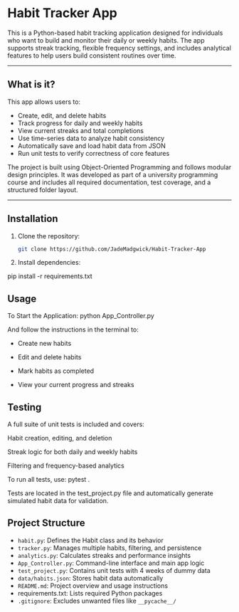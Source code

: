 # Habit Tracker App

This is a Python-based habit tracking application designed for individuals who want to build and monitor their daily or weekly habits. The app supports streak tracking, flexible frequency settings, and includes analytical features to help users build consistent routines over time.

---

## What is it?

This app allows users to:

- Create, edit, and delete habits
- Track progress for daily and weekly habits
- View current streaks and total completions
- Use time-series data to analyze habit consistency
- Automatically save and load habit data from JSON
- Run unit tests to verify correctness of core features

The project is built using Object-Oriented Programming and follows modular design principles. It was developed as part of a university programming course and includes all required documentation, test coverage, and a structured folder layout.

---

## Installation

1. Clone the repository:
   ```bash
   git clone https://github.com/JadeMadgwick/Habit-Tracker-App
   
2. Install dependencies:

pip install -r requirements.txt

## Usage 

To Start the Application:
python App_Controller.py

And follow the instructions in the terminal to:

- Create new habits

- Edit and delete habits

- Mark habits as completed

- View your current progress and streaks

## Testing 

A full suite of unit tests is included and covers:

Habit creation, editing, and deletion

Streak logic for both daily and weekly habits

Filtering and frequency-based analytics

To run all tests, use:
pytest .


Tests are located in the test_project.py file and automatically generate simulated habit data for validation.

## Project Structure 

- `habit.py`: Defines the Habit class and its behavior
- `tracker.py`: Manages multiple habits, filtering, and persistence
- `analytics.py`: Calculates streaks and performance insights
- `App_Controller.py`: Command-line interface and main app logic
- `test_project.py`: Contains unit tests with 4 weeks of dummy data
- `data/habits.json`: Stores habit data automatically
- `README.md`: Project overview and usage instructions
- requirements.txt: Lists required Python packages
- `.gitignore`: Excludes unwanted files like `__pycache__/`
